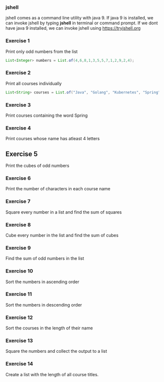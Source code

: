 ### jshell
jshell comes as a command line utility with java 9. If java 9 is installed, we can invoke jshell by typing **jshell** in terminal or command prompt. If we dont have java 9 installed, we can invoke jshell using https://tryjshell.org

### Exercise 1
Print only odd numbers from the list
```java
List<Integer> numbers = List.of(4,6,8,1,3,5,5,7,1,2,9,2,4);
```

### Exercise 2
Print all courses individually
```java
List<String> courses = List.of("Java", "Golang", "Kubernetes", "Spring", "Spring Boot");
```

### Exercise 3
Print courses containing the word Spring

### Exercise 4
Print courses whose name has atleast 4 letters

## Exercise 5
Print the cubes of odd numbers

### Exercise 6
Print the number of characters in each course name

### Exercise 7
Square every number in a list and find the sum of squares

### Exercise 8
Cube every number in the list and find the sum of cubes

### Exercise 9
Find the sum of odd numbers in the list

### Exercise 10
Sort the numbers in ascending order

### Exercise 11
Sort the numbers in descending order

### Exercise 12
Sort the courses in the length of their name

### Exercise 13
Square the numbers and collect the output to a list

### Exercise 14
Create a list with the length of all course titles. 
